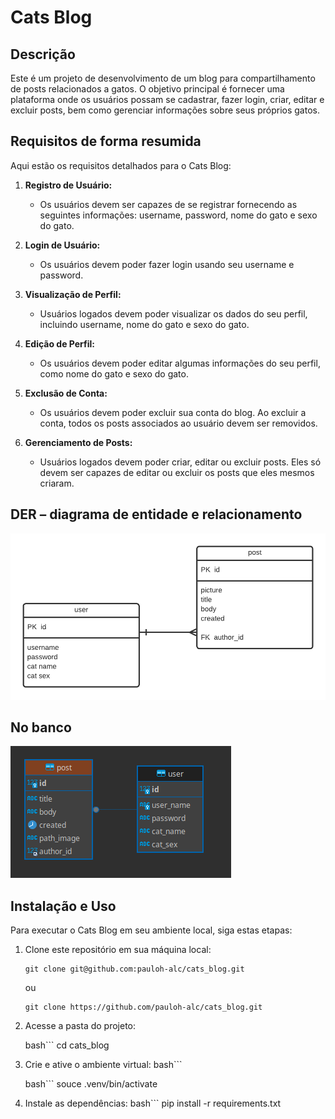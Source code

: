 # Cats Blog

## Descrição

Este é um projeto de desenvolvimento de um blog para compartilhamento de posts relacionados a gatos. O objetivo principal é fornecer uma plataforma onde os usuários possam se cadastrar, fazer login, criar, editar e excluir posts, bem como gerenciar informações sobre seus próprios gatos.


## Requisitos de forma resumida

Aqui estão os requisitos detalhados para o Cats Blog:

1. **Registro de Usuário:**
   - Os usuários devem ser capazes de se registrar fornecendo as seguintes informações: username, password, nome do gato e sexo do gato.

2. **Login de Usuário:**
   - Os usuários devem poder fazer login usando seu username e password.

3. **Visualização de Perfil:**
   - Usuários logados devem poder visualizar os dados do seu perfil, incluindo username, nome do gato e sexo do gato.

4. **Edição de Perfil:**
   - Os usuários devem poder editar algumas informações do seu perfil, como nome do gato e sexo do gato.

5. **Exclusão de Conta:**
   - Os usuários devem poder excluir sua conta do blog. Ao excluir a conta, todos os posts associados ao usuário devem ser removidos.

6. **Gerenciamento de Posts:**
   - Usuários logados devem poder criar, editar ou excluir posts. Eles só devem ser capazes de editar ou excluir os posts que eles mesmos criaram.


## DER – diagrama de entidade e relacionamento
![Screenshot](img/der.png)

## No banco
![Screenshot](img/relacionamento-banco.png)

## Instalação e Uso

Para executar o Cats Blog em seu ambiente local, siga estas etapas:

1. Clone este repositório em sua máquina local:

    ```
    git clone git@github.com:pauloh-alc/cats_blog.git
    ```

    ou

    ```
    git clone https://github.com/pauloh-alc/cats_blog.git
    ```

2. Acesse a pasta do projeto:

    bash```
    cd cats_blog
    
3. Crie e ative o ambiente virtual:
   bash```


   bash```
    souce .venv/bin/activate
   
4. Instale as dependências:
   bash```
    pip install -r requirements.txt
   



